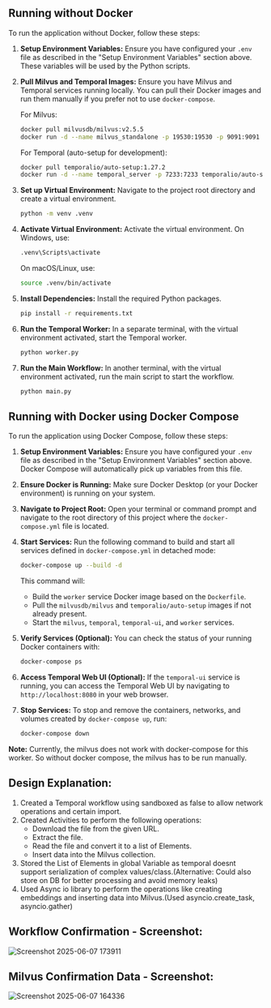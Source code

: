 

## Running without Docker

To run the application without Docker, follow these steps:

1.  **Setup Environment Variables:**
    Ensure you have configured your `.env` file as described in the "Setup Environment Variables" section above. These variables will be used by the Python scripts.

2.  **Pull Milvus and Temporal Images:**
    Ensure you have Milvus and Temporal services running locally. You can pull their Docker images and run them manually if you prefer not to use `docker-compose`.
    
    For Milvus:
    ```bash
    docker pull milvusdb/milvus:v2.5.5
    docker run -d --name milvus_standalone -p 19530:19530 -p 9091:9091 milvusdb/milvus:v2.5.5
    ```
    
    For Temporal (auto-setup for development):
    ```bash
    docker pull temporalio/auto-setup:1.27.2
    docker run -d --name temporal_server -p 7233:7233 temporalio/auto-setup:1.27.2
    ```

2.  **Set up Virtual Environment:**
    Navigate to the project root directory and create a virtual environment.
    ```bash
    python -m venv .venv
    ```

3.  **Activate Virtual Environment:**
    Activate the virtual environment. On Windows, use:
    ```bash
    .venv\Scripts\activate
    ```
    On macOS/Linux, use:
    ```bash
    source .venv/bin/activate
    ```

4.  **Install Dependencies:**
    Install the required Python packages.
    ```bash
    pip install -r requirements.txt
    ```

5.  **Run the Temporal Worker:**
    In a separate terminal, with the virtual environment activated, start the Temporal worker.
    ```bash
    python worker.py
    ```

6.  **Run the Main Workflow:**
    In another terminal, with the virtual environment activated, run the main script to start the workflow.
    ```bash
    python main.py
    ```

## Running with Docker using Docker Compose

To run the application using Docker Compose, follow these steps:

1.  **Setup Environment Variables:**
    Ensure you have configured your `.env` file as described in the "Setup Environment Variables" section above. Docker Compose will automatically pick up variables from this file.

2.  **Ensure Docker is Running:**
    Make sure Docker Desktop (or your Docker environment) is running on your system.

3.  **Navigate to Project Root:**
    Open your terminal or command prompt and navigate to the root directory of this project where the `docker-compose.yml` file is located.

4.  **Start Services:**
    Run the following command to build and start all services defined in `docker-compose.yml` in detached mode:
    ```bash
    docker-compose up --build -d
    ```
    This command will:
    -   Build the `worker` service Docker image based on the `Dockerfile`.
    -   Pull the `milvusdb/milvus` and `temporalio/auto-setup` images if not already present.
    -   Start the `milvus`, `temporal`, `temporal-ui`, and `worker` services.

5.  **Verify Services (Optional):**
    You can check the status of your running Docker containers with:
    ```bash
    docker-compose ps
    ```

6.  **Access Temporal Web UI (Optional):**
    If the `temporal-ui` service is running, you can access the Temporal Web UI by navigating to `http://localhost:8080` in your web browser.

7.  **Stop Services:**
    To stop and remove the containers, networks, and volumes created by `docker-compose up`, run:
    ```bash
    docker-compose down
    ```

**Note:** Currently, the milvus does not work with docker-compose for this worker. So without docker compose, the milvus has to be run manually.



## Design Explanation:

1. Created a Temporal workflow using sandboxed as false to allow network operations and certain import.
2. Created Activities to perform the following operations:
    -   Download the file from the given URL.
    -   Extract the file.
    -   Read the file and convert it to a list of Elements.
    -   Insert data into the Milvus collection.
3. Stored the List of Elements in global Variable as temporal doesnt support serialization of complex values/class.(Alternative: Could also store on DB for better processing and avoid memory leaks)
4. Used Async io library to perform the operations like creating embeddings and inserting data into Milvus.(Used asyncio.create_task, asyncio.gather)

## Workflow Confirmation - Screenshot:

![Screenshot 2025-06-07 173911](https://github.com/user-attachments/assets/c854a843-1736-4111-96a1-ec42a4e54d98)


## Milvus Confirmation Data - Screenshot:

![Screenshot 2025-06-07 164336](https://github.com/user-attachments/assets/661744ef-31a5-4380-8710-0fbd974fd075)








